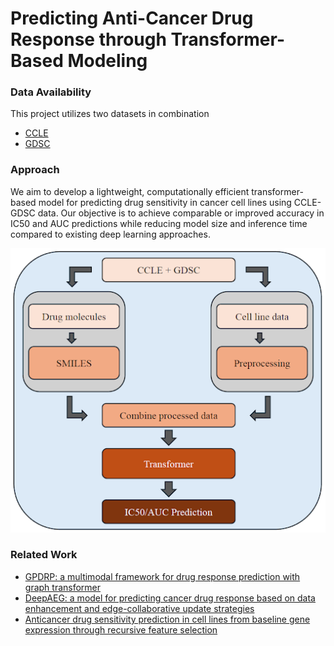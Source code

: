 # Predicting Anti-Cancer Drug Response through Transformer-Based Modeling

### Data Availability
This project utilizes two datasets in combination
- [CCLE](https://www.cancerrxgene.org/)
- [GDSC](https://sites.broadinstitute.org/ccle/)


### Approach
We aim to develop a lightweight, computationally efficient transformer-based model for predicting drug sensitivity in cancer cell lines using CCLE-GDSC data. Our objective is to achieve comparable or improved accuracy in IC50 and AUC predictions while reducing model size and inference time compared to existing deep learning approaches.

![alt text](https://github.com/joebeyrer/transformer-based-drug-efficacy/blob/main/figures/workflow-diagram.png?raw=true)

### Related Work
- [GPDRP: a multimodal framework for drug response prediction with graph transformer](https://bmcbioinformatics.biomedcentral.com/articles/10.1186/s12859-023-05618-0)
- [DeepAEG: a model for predicting cancer drug response based on data enhancement and edge-collaborative update strategies](https://bmcbioinformatics.biomedcentral.com/articles/10.1186/s12859-024-05723-8)
- [Anticancer drug sensitivity prediction in cell lines from baseline gene expression through recursive feature selection](https://bmccancer.biomedcentral.com/articles/10.1186/s12885-015-1492-6)
